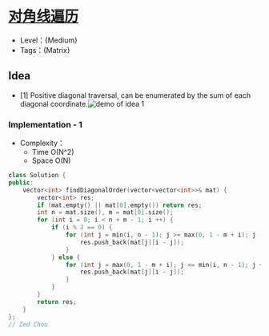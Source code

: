 # [对角线遍历](https://leetcode.cn/problems/diagonal-traverse/)

- Level：{Medium}
- Tags：{Matrix}

## Idea

- [1] Positive diagonal traversal, can be enumerated by the sum of each diagonal coordinate.![demo of idea 1](https://pic.imgdb.cn/item/62a81f4e094754312910e04b.jpg)

### Implementation - 1

- Complexity：
  - Time O(N^2)
  - Space O(N)

``` c++
class Solution {
public:
    vector<int> findDiagonalOrder(vector<vector<int>>& mat) {
        vector<int> res;
        if (mat.empty() || mat[0].empty()) return res;
        int n = mat.size(), m = mat[0].size();
        for (int i = 0; i < n + m - 1; i ++) {
            if (i % 2 == 0) {
                for (int j = min(i, n - 1); j >= max(0, 1 - m + i); j --) {
                    res.push_back(mat[j][i - j]);
                }
            } else {
                for (int j = max(0, 1 - m + i); j <= min(i, n - 1); j ++) {
                    res.push_back(mat[j][i - j]);
                }
            }
        }
        return res;
    }
};
// Zed Chou
```

